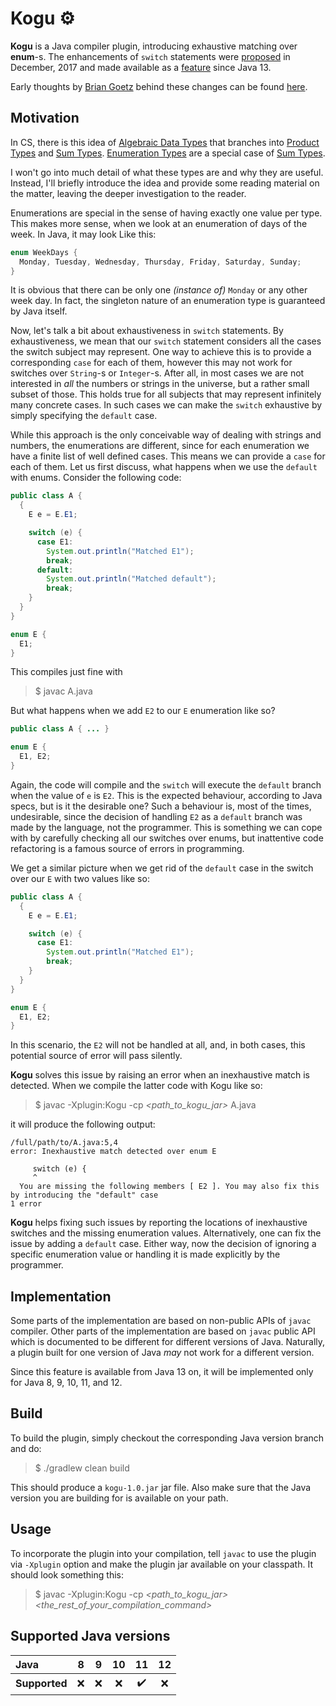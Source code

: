 # Kogu ⚙

**Kogu** is a Java compiler plugin, introducing exhaustive matching over **enum**-s. The enhancements of `switch` statements were [proposed](https://mail.openjdk.java.net/pipermail/amber-dev/2017-December/002412.html) in December, 2017 and made available as a [feature](https://openjdk.java.net/jeps/361) since Java 13.

Early thoughts by [Brian Goetz](https://www.linkedin.com/in/briangoetz) behind these changes can be found [here](https://cr.openjdk.java.net/~briangoetz/amber/pattern-match.html).

## Motivation

In CS, there is this idea of [Algebraic Data Types](https://en.wikipedia.org/wiki/Algebraic_data_type) that branches into [Product Types](https://en.wikipedia.org/wiki/Product_type) and [Sum Types](https://en.wikipedia.org/wiki/Sum_type). [Enumeration Types](https://en.wikipedia.org/wiki/Enumerated_type) are a special case of [Sum Types](https://en.wikipedia.org/wiki/Sum_type).

I won't go into much detail of what these types are and why they are useful. Instead, I'll briefly introduce the idea and provide some reading material on the matter, leaving the deeper investigation to the reader.

Enumerations are special in the sense of having exactly one value per type. This makes more sense, when we look at an enumeration of days of the week. In Java, it may look Like this:

```java
enum WeekDays {
  Monday, Tuesday, Wednesday, Thursday, Friday, Saturday, Sunday;
}
```

It is obvious that there can be only one _(instance of)_ `Monday` or any other week day. In fact, the singleton nature of an enumeration type is guaranteed by Java itself.

Now, let's talk a bit about exhaustiveness in `switch` statements. By exhaustiveness, we mean that our `switch` statement considers all the cases the switch subject may represent. One way to achieve this is to provide a corresponding `case` for each of them, however this may not work for switches over `String`-s or `Integer`-s. After all, in most cases we are not interested in _all_ the numbers or strings in the universe, but a rather small subset of those. This holds true for all subjects that may represent infinitely many concrete cases. In such cases we can make the `switch` exhaustive by simply specifying the `default` case.

While this approach is the only conceivable way of dealing with strings and numbers, the enumerations are different, since for each enumeration we have a finite list of well defined cases. This means we can provide a `case` for each of them. Let us first discuss, what happens when we use the `default` with enums. Consider the following code:

```java
public class A {
  {
    E e = E.E1;

    switch (e) {
      case E1:
        System.out.println("Matched E1");
        break;
      default:
        System.out.println("Matched default");
        break;
    }
  }
}

enum E {
  E1;
}
```

This compiles just fine with

> $ javac A.java

But what happens when we add `E2` to our `E` enumeration like so?

```java
public class A { ... }

enum E {
  E1, E2;
}
```

Again, the code will compile and the `switch` will execute the `default` branch when the value of `e` is `E2`. This is the expected behaviour, according to Java specs, but is it the desirable one? Such a behaviour is, most of the times, undesirable, since the decision of handling `E2` as a `default` branch was made by the language, not the programmer. This is something we can cope with by carefully checking all our switches over enums, but inattentive code refactoring is a famous source of errors in programming.

We get a similar picture when we get rid of the `default` case in the switch over our `E` with two values like so:

```java
public class A {
  {
    E e = E.E1;

    switch (e) {
      case E1:
        System.out.println("Matched E1");
        break;
    }
  }
}

enum E {
  E1, E2;
}
```

In this scenario, the `E2` will not be handled at all, and, in both cases, this potential source of error will pass silently.

**Kogu** solves this issue by raising an error when an inexhaustive match is detected. When we compile the latter code with Kogu like so:

> $ javac -Xplugin:Kogu -cp *<path_to_kogu_jar>* A.java  

it will produce the following output:

```text
/full/path/to/A.java:5,4  
error: Inexhaustive match detected over enum E  
  
     switch (e) {  
     ^  
  You are missing the following members [ E2 ]. You may also fix this by introducing the "default" case
1 error
```

**Kogu** helps fixing such issues by reporting the locations of inexhaustive switches and the missing enumeration values. Alternatively, one can fix the issue by adding a `default` case. Either way, now the decision of ignoring a specific enumeration value or handling it is made explicitly by the programmer.

## Implementation

Some parts of the implementation are based on non-public APIs of `javac` compiler. Other parts of the implementation are based on `javac` public API which is documented to be different for different versions of Java. Naturally, a plugin built for one version of Java _may_ not work for a different version.

Since this feature is available from Java 13 on, it will be implemented only for Java 8, 9, 10, 11, and 12.

## Build

To build the plugin, simply checkout the corresponding Java version branch and do:

> $ ./gradlew clean build

This should produce a `kogu-1.0.jar` jar file. Also make sure that the Java version you are building for is available on your path.

## Usage

To incorporate the plugin into your compilation, tell `javac` to use the plugin via `-Xplugin` option and make the plugin jar available on your classpath. It should look something this:

> $ javac -Xplugin:Kogu -cp *<path_to_kogu_jar>* *<the_rest_of_your_compilation_command>*

## Supported Java versions

| Java           | 8  |  9  | 10 | 11  | 12  |
|:---------------|:--:|:---:|:--:|:---:|:---:|
| **Supported**  | ❌ | ❌ | ❌ | ✔️ | ❌ |
